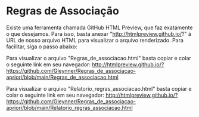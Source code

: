 # Regras de Associação


Existe uma ferramenta chamada GitHub HTML Preview, que faz exatamente o que desejamos. Para isso, basta anexar "http://htmlpreview.github.io/?" à URL de nosso arquivo HTML para visualizar o arquivo renderizado. Para facilitar, siga o passo abaixo:

Para visualizar o arquivo "Regras_de_associacao.html" basta copiar e colar o seguinte link em seu navegador: http://htmlpreview.github.io/?https://github.com/Gleynner/Regras_de_associacao-apriori/blob/main/Regras_de_associacao.html

Para visualizar o arquivo "Relatorio_regras_associacao.html" basta copiar e colar o seguinte link em seu navegador: http://htmlpreview.github.io/?https://github.com/Gleynner/Regras_de_associacao-apriori/blob/main/Relatorio_regras_associacao.html
